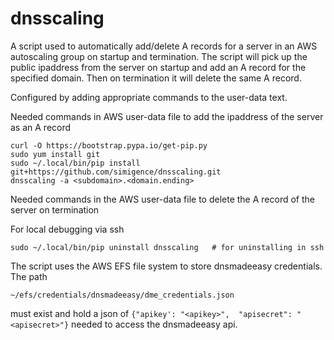 # dnsscaling
A script used to automatically add/delete A records for a server in an AWS autoscaling group on startup 
and termination.  The script will pick up the public ipaddress from the server on startup
 and add an A record for the specified domain.   Then on termination it will delete the same A record. 
 
Configured by adding appropriate commands to the user-data text.

Needed commands in AWS user-data file to add the ipaddress of the server as an A record

    curl -O https://bootstrap.pypa.io/get-pip.py
    sudo yum install git
    sudo ~/.local/bin/pip install git+https://github.com/simigence/dnsscaling.git
    dnsscaling -a <subdomain>.<domain.ending>

Needed commands in the AWS user-data file to delete the A record of the server on termination
  
For local debugging via ssh

    sudo ~/.local/bin/pip uninstall dnsscaling   # for uninstalling in ssh
   
The script uses the AWS EFS file system to store dnsmadeeasy credentials. The path

    ~/efs/credentials/dnsmadeeasy/dme_credentials.json

must exist and hold a json of ```{"apikey': "<apikey>",  "apisecret": "<apisecret>"}``` needed
to access the dnsmadeeasy api.
